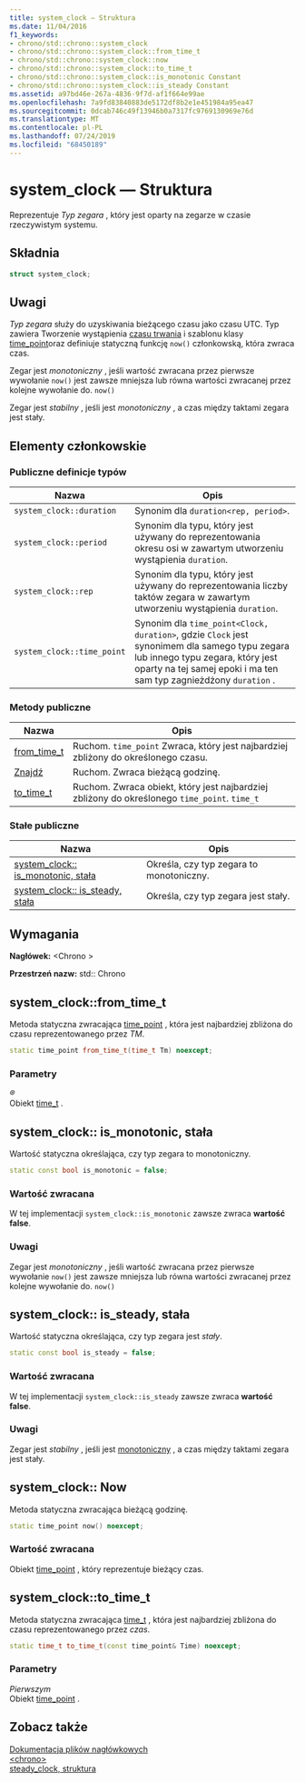 ```yaml
---
title: system_clock — Struktura
ms.date: 11/04/2016
f1_keywords:
- chrono/std::chrono::system_clock
- chrono/std::chrono::system_clock::from_time_t
- chrono/std::chrono::system_clock::now
- chrono/std::chrono::system_clock::to_time_t
- chrono/std::chrono::system_clock::is_monotonic Constant
- chrono/std::chrono::system_clock::is_steady Constant
ms.assetid: a97bd46e-267a-4836-9f7d-af1f664e99ae
ms.openlocfilehash: 7a9fd83840883de5172df8b2e1e451984a95ea47
ms.sourcegitcommit: 0dcab746c49f13946b0a7317fc9769130969e76d
ms.translationtype: MT
ms.contentlocale: pl-PL
ms.lasthandoff: 07/24/2019
ms.locfileid: "68450189"
---
```

# <a name="systemclock-structure"></a>system_clock — Struktura

Reprezentuje *Typ zegara* , który jest oparty na zegarze w czasie rzeczywistym systemu.

## <a name="syntax"></a>Składnia

```cpp
struct system_clock;
```

## <a name="remarks"></a>Uwagi

*Typ zegara* służy do uzyskiwania bieżącego czasu jako czasu UTC. Typ zawiera Tworzenie wystąpienia [czasu trwania](../standard-library/duration-class.md) i szablonu klasy [time_point](../standard-library/time-point-class.md)oraz definiuje statyczną funkcję `now()` członkowską, która zwraca czas.

Zegar jest *monotoniczny* , jeśli wartość zwracana przez pierwsze wywołanie `now()` jest zawsze mniejsza lub równa wartości zwracanej przez kolejne wywołanie do. `now()`

Zegar jest *stabilny* , jeśli jest *monotoniczny* , a czas między taktami zegara jest stały.

## <a name="members"></a>Elementy członkowskie

### <a name="public-typedefs"></a>Publiczne definicje typów

|Nazwa|Opis|
|----------|-----------------|
|`system_clock::duration`|Synonim dla `duration<rep, period>`.|
|`system_clock::period`|Synonim dla typu, który jest używany do reprezentowania okresu osi w zawartym utworzeniu wystąpienia `duration`.|
|`system_clock::rep`|Synonim dla typu, który jest używany do reprezentowania liczby taktów zegara w zawartym utworzeniu wystąpienia `duration`.|
|`system_clock::time_point`|Synonim dla `time_point<Clock, duration>`, gdzie `Clock` jest synonimem dla samego typu zegara lub innego typu zegara, który jest oparty na tej samej epoki i ma ten sam typ zagnieżdżony `duration` .|

### <a name="public-methods"></a>Metody publiczne

|Nazwa|Opis|
|----------|-----------------|
|[from_time_t](#from_time_t)|Ruchom. `time_point` Zwraca, który jest najbardziej zbliżony do określonego czasu.|
|[Znajdź](#now)|Ruchom. Zwraca bieżącą godzinę.|
|[to_time_t](#to_time_t)|Ruchom. Zwraca obiekt, który jest najbardziej zbliżony do określonego `time_point`. `time_t`|

### <a name="public-constants"></a>Stałe publiczne

|Nazwa|Opis|
|----------|-----------------|
|[system_clock:: is_monotonic, stała](#is_monotonic_constant)|Określa, czy typ zegara to monotoniczny.|
|[system_clock:: is_steady, stała](#is_steady_constant)|Określa, czy typ zegara jest stały.|

## <a name="requirements"></a>Wymagania

**Nagłówek:** \<Chrono >

**Przestrzeń nazw:** std:: Chrono

## <a name="from_time_t"></a>system_clock::from_time_t

Metoda statyczna zwracająca [time_point](../standard-library/time-point-class.md) , która jest najbardziej zbliżona do czasu reprezentowanego przez *TM*.

```cpp
static time_point from_time_t(time_t Tm) noexcept;
```

### <a name="parameters"></a>Parametry

*®*\
Obiekt [time_t](../c-runtime-library/standard-types.md) .

## <a name="is_monotonic_constant"></a>system_clock:: is_monotonic, stała

Wartość statyczna określająca, czy typ zegara to monotoniczny.

```cpp
static const bool is_monotonic = false;
```

### <a name="return-value"></a>Wartość zwracana

W tej implementacji `system_clock::is_monotonic` zawsze zwraca **wartość false**.

### <a name="remarks"></a>Uwagi

Zegar jest *monotoniczny* , jeśli wartość zwracana przez pierwsze wywołanie `now()` jest zawsze mniejsza lub równa wartości zwracanej przez kolejne wywołanie do. `now()`

## <a name="is_steady_constant"></a>system_clock:: is_steady, stała

Wartość statyczna określająca, czy typ zegara jest *stały*.

```cpp
static const bool is_steady = false;
```

### <a name="return-value"></a>Wartość zwracana

W tej implementacji `system_clock::is_steady` zawsze zwraca **wartość false**.

### <a name="remarks"></a>Uwagi

Zegar jest *stabilny* , jeśli jest [monotoniczny](#is_monotonic_constant) , a czas między taktami zegara jest stały.

## <a name="now"></a>system_clock:: Now

Metoda statyczna zwracająca bieżącą godzinę.

```cpp
static time_point now() noexcept;
```

### <a name="return-value"></a>Wartość zwracana

Obiekt [time_point](../standard-library/time-point-class.md) , który reprezentuje bieżący czas.

## <a name="to_time_t"></a>system_clock::to_time_t

Metoda statyczna zwracająca [time_t](../c-runtime-library/standard-types.md) , która jest najbardziej zbliżona do czasu reprezentowanego przez *czas*.

```cpp
static time_t to_time_t(const time_point& Time) noexcept;
```

### <a name="parameters"></a>Parametry

*Pierwszym*\
Obiekt [time_point](../standard-library/time-point-class.md) .

## <a name="see-also"></a>Zobacz także

[Dokumentacja plików nagłówkowych](../standard-library/cpp-standard-library-header-files.md)\
[\<chrono>](../standard-library/chrono.md)\
[steady_clock, struktura](../standard-library/steady-clock-struct.md)
